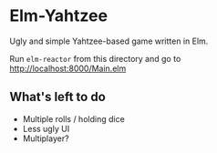 # Elm-Yahtzee

Ugly and simple Yahtzee-based game written in Elm.

Run `elm-reactor` from this directory and go to [http://localhost:8000/Main.elm](http://localhost:8000/Main.elm)

## What's left to do
* Multiple rolls / holding dice
* Less ugly UI
* Multiplayer?
